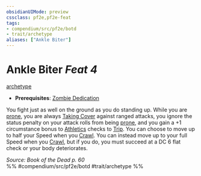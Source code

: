 ```yaml
---
obsidianUIMode: preview
cssclass: pf2e,pf2e-feat
tags:
- compendium/src/pf2e/botd
- trait/archetype
aliases: ["Ankle Biter"]
---
```

# Ankle Biter  *Feat 4*  
[archetype](../../rules/traits/archetype.md)  

- **Prerequisites**: [Zombie Dedication](zombie-dedication-botd.md)

You fight just as well on the ground as you do standing up. While you are [prone](../../rules/conditions.md#Prone), you are always [Taking Cover](../../rules/actions/take-cover.md) against ranged attacks, you ignore the status penalty on your attack rolls from being [prone](../../rules/conditions.md#Prone), and you gain a +1 circumstance bonus to [Athletics](../skills.md#Athletics) checks to [Trip](../../rules/actions/trip.md). You can choose to move up to half your Speed when you [Crawl](../../rules/actions/crawl.md). You can instead move up to your full Speed when you [Crawl](../../rules/actions/crawl.md), but if you do, you must succeed at a DC 6 flat check or your body deteriorates.

*Source: Book of the Dead p. 60*  
%% #compendium/src/pf2e/botd #trait/archetype %%
